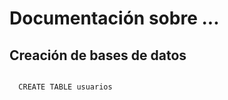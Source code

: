 # Documentación sobre ...




## Creación de bases de datos
<code>
  CREATE TABLE usuarios 
</code>
